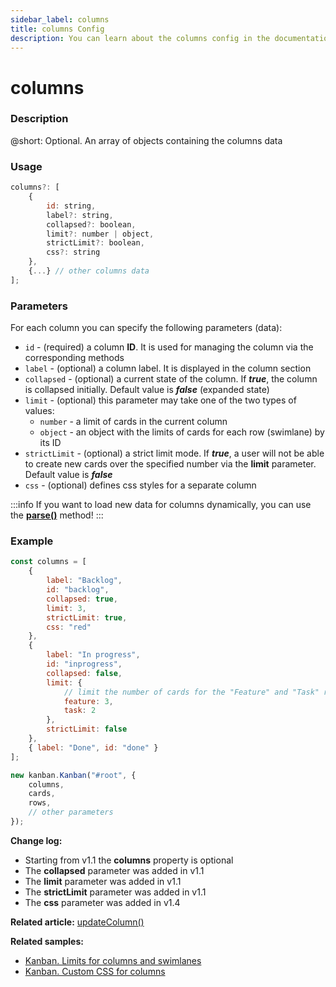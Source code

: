 ```yaml
---
sidebar_label: columns
title: columns Config
description: You can learn about the columns config in the documentation of the DHTMLX JavaScript Kanban library. Browse developer guides and API reference, try out code examples and live demos, and download a free 30-day evaluation version of DHTMLX Kanban.
---
```


# columns

### Description

@short: Optional. An array of objects containing the columns data

### Usage

~~~jsx {}
columns?: [
	{
		id: string,
		label?: string,
		collapsed?: boolean,
		limit?: number | object,
		strictLimit?: boolean,
		css?: string
	},
	{...} // other columns data
];
~~~

### Parameters

For each column you can specify the following parameters (data):

- `id` - (required) a column **ID**. It is used for managing the column via the corresponding methods 
- `label` - (optional) a column label. It is displayed in the column section
- `collapsed` - (optional) a current state of the column. If ***true***, the column is collapsed initially. Default value is ***false*** (expanded state)
- `limit` - (optional) this parameter may take one of the two types of values:
	- `number` - a limit of cards in the current column
	- `object` - an object with the limits of cards for each row (swimlane) by its ID
- `strictLimit` - (optional) a strict limit mode. If ***true***, a user will not be able to create new cards over the specified number via the **limit** parameter. Default value is ***false*** 
- `css` - (optional) defines css styles for a separate column

:::info
If you want to load new data for columns dynamically, you can use the [**parse()**](../../methods/js_kanban_parse_method) method!
:::

### Example

~~~jsx {1-22,25}
const columns = [
	{ 
		label: "Backlog", 
		id: "backlog",
		collapsed: true,
		limit: 3,
		strictLimit: true,
		css: "red" 
	},
	{ 
		label: "In progress", 
		id: "inprogress",
		collapsed: false,
		limit: {
			// limit the number of cards for the "Feature" and "Task" rows of the "In progress" column
			feature: 3, 
			task: 2
		},
		strictLimit: false
	},
	{ label: "Done", id: "done" }
];

new kanban.Kanban("#root", {
	columns,
	cards,
	rows,
	// other parameters
});
~~~

**Change log:**
- Starting from v1.1 the **columns** property is optional
- The **collapsed** parameter was added in v1.1
- The **limit** parameter was added in v1.1
- The **strictLimit** parameter was added in v1.1
- The **css** parameter was added in v1.4

**Related article:** [updateColumn()](api/methods/js_kanban_updatecolumn_method.md)

**Related samples:** 
- [Kanban. Limits for columns and swimlanes](https://snippet.dhtmlx.com/2blo6hx8)
- [Kanban. Custom CSS for columns](https://snippet.dhtmlx.com/2w9h9bi8)
